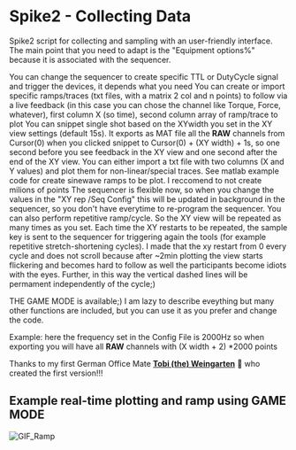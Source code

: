 # Spike2 - Collecting Data
Spike2 script for collecting and sampling with an user-friendly interface. The main point that you need to adapt is the "Equipment options%" because it is associated with the sequencer. 

You can change the sequencer to create specific TTL or DutyCycle signal and trigger the devices, it depends what you need
You can create or import specific ramps/traces (txt files, with a matrix 2 col and n points) to follow via a live feedback (in this case you can chose the channel like Torque, Force, whatever), first column X (so time), second column array of ramp/trace to plot
You can snippet single shot based on the XYwidth you set in the XY view settings (default 15s). It exports as MAT file all the  <b>RAW</b> channels from Cursor(0) when you clicked snippet to Cursor(0) + (XY width) + 1s, so one second before you see feedback in the XY view and one second after the end of the XY view. 
You can either import a txt file with two columns (X and Y values) and plot them for non-linear/special traces. See matlab example code for create sinewave ramps to be plot. I reccomend to not create milions of points
The sequencer is flexible now, so when you change the values in the "XY rep /Seq Config" this will be updated in background in the sequencer, so you don't have everytime to re-program the sequencer. You can also perform repetitive ramp/cycle. So the XY view will be repeated as many times as you set. Each time the XY restarts to be repeated, the sample key is sent to the sequencer for triggering again the tools (for example repetitive stretch-shortening cycles).
I made that the xy restart from 0 every cycle and does not scroll because after ~2min plotting the view starts flickering and becomes hard to follow as well the participants become idiots with the eyes. Further, in this way the vertical dashed lines will be permament independently of the cycle;)

THE GAME MODE is available;)
I am lazy to describe eveything but many other functions are included, but you can use it as you prefer and change the code. 

Example: here the frequency set in the Config File is 2000Hz so when exporting you will have all <b>RAW</b> channels with (X width + 2) *2000 points


Thanks to my first German Office Mate **[Tobi (the) Weingarten](https://github.com/vinjardin)** 🍷 who created the first version!!!

## Example real-time plotting and ramp using GAME MODE


  ![GIF_Ramp](https://user-images.githubusercontent.com/73119114/177746110-d5c6240d-1af0-44d8-83c9-f5e2dd74e2d0.gif)
